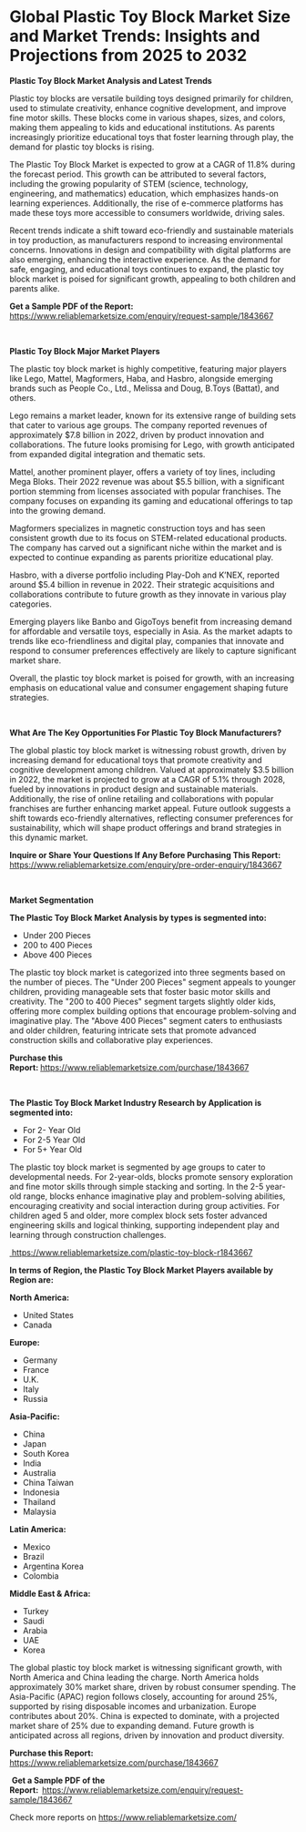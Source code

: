 <p><h1>Global Plastic Toy Block Market Size and Market Trends: Insights and Projections from 2025 to 2032</h1></p><p><strong>Plastic Toy Block Market Analysis and Latest Trends</strong></p>
<p><p>Plastic toy blocks are versatile building toys designed primarily for children, used to stimulate creativity, enhance cognitive development, and improve fine motor skills. These blocks come in various shapes, sizes, and colors, making them appealing to kids and educational institutions. As parents increasingly prioritize educational toys that foster learning through play, the demand for plastic toy blocks is rising.</p><p>The Plastic Toy Block Market is expected to grow at a CAGR of 11.8% during the forecast period. This growth can be attributed to several factors, including the growing popularity of STEM (science, technology, engineering, and mathematics) education, which emphasizes hands-on learning experiences. Additionally, the rise of e-commerce platforms has made these toys more accessible to consumers worldwide, driving sales.</p><p>Recent trends indicate a shift toward eco-friendly and sustainable materials in toy production, as manufacturers respond to increasing environmental concerns. Innovations in design and compatibility with digital platforms are also emerging, enhancing the interactive experience. As the demand for safe, engaging, and educational toys continues to expand, the plastic toy block market is poised for significant growth, appealing to both children and parents alike.</p></p>
<p><strong>Get a Sample PDF of the Report:&nbsp;</strong> <a href="https://www.reliablemarketsize.com/enquiry/request-sample/1843667?utm_campaign=2773&utm_medium=2&utm_source=Github&utm_content=ia&utm_term=04042025&utm_id=plastic-toy-block">https://www.reliablemarketsize.com/enquiry/request-sample/1843667</a></p>
<p>&nbsp;</p>
<p><strong>Plastic Toy Block Major Market Players</strong></p>
<p><p>The plastic toy block market is highly competitive, featuring major players like Lego, Mattel, Magformers, Haba, and Hasbro, alongside emerging brands such as People Co., Ltd., Melissa and Doug, B.Toys (Battat), and others. </p><p>Lego remains a market leader, known for its extensive range of building sets that cater to various age groups. The company reported revenues of approximately $7.8 billion in 2022, driven by product innovation and collaborations. The future looks promising for Lego, with growth anticipated from expanded digital integration and thematic sets.</p><p>Mattel, another prominent player, offers a variety of toy lines, including Mega Bloks. Their 2022 revenue was about $5.5 billion, with a significant portion stemming from licenses associated with popular franchises. The company focuses on expanding its gaming and educational offerings to tap into the growing demand.</p><p>Magformers specializes in magnetic construction toys and has seen consistent growth due to its focus on STEM-related educational products. The company has carved out a significant niche within the market and is expected to continue expanding as parents prioritize educational play.</p><p>Hasbro, with a diverse portfolio including Play-Doh and K’NEX, reported around $5.4 billion in revenue in 2022. Their strategic acquisitions and collaborations contribute to future growth as they innovate in various play categories. </p><p>Emerging players like Banbo and GigoToys benefit from increasing demand for affordable and versatile toys, especially in Asia. As the market adapts to trends like eco-friendliness and digital play, companies that innovate and respond to consumer preferences effectively are likely to capture significant market share.</p><p>Overall, the plastic toy block market is poised for growth, with an increasing emphasis on educational value and consumer engagement shaping future strategies.</p></p>
<p>&nbsp;</p>
<p><strong>What Are The Key Opportunities For Plastic Toy Block Manufacturers?</strong></p>
<p><p>The global plastic toy block market is witnessing robust growth, driven by increasing demand for educational toys that promote creativity and cognitive development among children. Valued at approximately $3.5 billion in 2022, the market is projected to grow at a CAGR of 5.1% through 2028, fueled by innovations in product design and sustainable materials. Additionally, the rise of online retailing and collaborations with popular franchises are further enhancing market appeal. Future outlook suggests a shift towards eco-friendly alternatives, reflecting consumer preferences for sustainability, which will shape product offerings and brand strategies in this dynamic market.</p></p>
<p><strong>Inquire or Share Your Questions If Any Before Purchasing This Report:</strong> <a href="https://www.reliablemarketsize.com/enquiry/pre-order-enquiry/1843667?utm_campaign=2773&utm_medium=2&utm_source=Github&utm_content=ia&utm_term=04042025&utm_id=plastic-toy-block">https://www.reliablemarketsize.com/enquiry/pre-order-enquiry/1843667</a></p>
<p>&nbsp;</p>
<p><strong>Market Segmentation</strong></p>
<p><strong>The Plastic Toy Block Market Analysis by types is segmented into:</strong></p>
<p><ul><li>Under 200 Pieces</li><li>200 to 400 Pieces</li><li>Above 400 Pieces</li></ul></p>
<p><p>The plastic toy block market is categorized into three segments based on the number of pieces. The "Under 200 Pieces" segment appeals to younger children, providing manageable sets that foster basic motor skills and creativity. The "200 to 400 Pieces" segment targets slightly older kids, offering more complex building options that encourage problem-solving and imaginative play. The "Above 400 Pieces" segment caters to enthusiasts and older children, featuring intricate sets that promote advanced construction skills and collaborative play experiences.</p></p>
<p><strong>Purchase this Report:&nbsp;</strong><a href="https://www.reliablemarketsize.com/purchase/1843667?utm_campaign=2773&utm_medium=2&utm_source=Github&utm_content=ia&utm_term=04042025&utm_id=plastic-toy-block">https://www.reliablemarketsize.com/purchase/1843667</a></p>
<p>&nbsp;</p>
<p><strong>The Plastic Toy Block Market Industry Research by Application is segmented into:</strong></p>
<p><ul><li>For 2- Year Old</li><li>For 2-5 Year Old</li><li>For 5+ Year Old</li></ul></p>
<p><p>The plastic toy block market is segmented by age groups to cater to developmental needs. For 2-year-olds, blocks promote sensory exploration and fine motor skills through simple stacking and sorting. In the 2-5 year-old range, blocks enhance imaginative play and problem-solving abilities, encouraging creativity and social interaction during group activities. For children aged 5 and older, more complex block sets foster advanced engineering skills and logical thinking, supporting independent play and learning through construction challenges.</p></p>
<p><a href="https://www.reliablemarketsize.com/plastic-toy-block-r1843667?utm_campaign=2773&utm_medium=2&utm_source=Github&utm_content=ia&utm_term=04042025&utm_id=plastic-toy-block">&nbsp;https://www.reliablemarketsize.com/plastic-toy-block-r1843667</a></p>
<p><strong>In terms of Region, the Plastic Toy Block Market Players available by Region are:</strong></p>
<p>
    <p> <strong> North America: </strong>
        <ul>
            <li>United States</li>
            <li>Canada</li>
        </ul>
        </p> 
    <p> <strong> Europe: </strong>
        <ul>
            <li>Germany</li>
            <li>France</li>
            <li>U.K.</li>
            <li>Italy</li>
            <li>Russia</li>
        </ul>
        </p> 
    <p> <strong> Asia-Pacific: </strong>
        <ul>
            <li>China</li>
            <li>Japan</li>
            <li>South Korea</li>
            <li>India</li>
            <li>Australia</li>
            <li>China Taiwan</li>
            <li>Indonesia</li>
            <li>Thailand</li>
            <li>Malaysia</li>
        </ul>
        </p> 
    <p> <strong> Latin America: </strong>
        <ul>
            <li>Mexico</li>
            <li>Brazil</li>
            <li>Argentina Korea</li>
            <li>Colombia</li>
        </ul>
        </p> 
    <p> <strong> Middle East & Africa: </strong>
        <ul>
            <li>Turkey</li>
            <li>Saudi</li>
            <li>Arabia</li>
            <li>UAE</li>
            <li>Korea</li>
        </ul>
    </p>
    </p>
<p><p>The global plastic toy block market is witnessing significant growth, with North America and China leading the charge. North America holds approximately 30% market share, driven by robust consumer spending. The Asia-Pacific (APAC) region follows closely, accounting for around 25%, supported by rising disposable incomes and urbanization. Europe contributes about 20%. China is expected to dominate, with a projected market share of 25% due to expanding demand. Future growth is anticipated across all regions, driven by innovation and product diversity.</p></p>
<p><strong>Purchase this Report: </strong><a href="https://www.reliablemarketsize.com/purchase/1843667?utm_campaign=2773&utm_medium=2&utm_source=Github&utm_content=ia&utm_term=04042025&utm_id=plastic-toy-block">https://www.reliablemarketsize.com/purchase/1843667</a></p>
<p>&nbsp;<strong>Get a Sample PDF of the Report:&nbsp;&nbsp;</strong><a href="https://www.reliablemarketsize.com/enquiry/request-sample/1843667?utm_campaign=2773&utm_medium=2&utm_source=Github&utm_content=ia&utm_term=04042025&utm_id=plastic-toy-block">https://www.reliablemarketsize.com/enquiry/request-sample/1843667</a></p>
<p><strong></strong></p>
<p>Check more reports on <a href="https://www.reliablemarketsize.com/?utm_campaign=2773&utm_medium=2&utm_source=Github&utm_content=ia&utm_term=04042025&utm_id=plastic-toy-block">https://www.reliablemarketsize.com/</a></p>